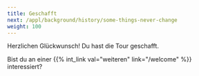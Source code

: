 ```yaml
---
title: Geschafft
next: /appl/background/history/some-things-never-change
weight: 100
---
```


Herzlichen Glückwunsch! Du hast die Tour geschafft. 

Bist du an einer {{% int_link val="weiteren" link="/welcome" %}} interessiert?